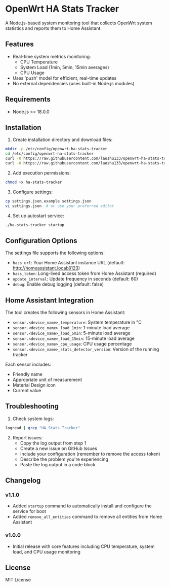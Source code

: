 # OpenWrt HA Stats Tracker

A Node.js-based system monitoring tool that collects OpenWrt system statistics and reports them to Home Assistant.

## Features

- Real-time system metrics monitoring:
  - CPU Temperature
  - System Load (1min, 5min, 15min averages)
  - CPU Usage
- Uses 'push' model for efficient, real-time updates
- No external dependencies (uses built-in Node.js modules)

## Requirements

- Node.js >= 18.0.0

## Installation

1. Create installation directory and download files:
```bash
mkdir -p /etc/config/openwrt-ha-stats-tracker
cd /etc/config/openwrt-ha-stats-tracker
curl -O https://raw.githubusercontent.com/laoshu133/openwrt-ha-stats-tracker/main/ha-stats-tracker
curl -O https://raw.githubusercontent.com/laoshu133/openwrt-ha-stats-tracker/main/settings.json.example
```

2. Add execution permissions:
```bash
chmod +x ha-stats-tracker
```

3. Configure settings:
```bash
cp settings.json.example settings.json
vi settings.json  # or use your preferred editor
```

4. Set up autostart service:
```bash
./ha-stats-tracker startup
```

## Configuration Options

The settings file supports the following options:

- `hass_url`: Your Home Assistant instance URL (default: http://homeassistant.local:8123)
- `hass_token`: Long-lived access token from Home Assistant (required)
- `update_interval`: Update frequency in seconds (default: 60)
- `debug`: Enable debug logging (default: false)

## Home Assistant Integration

The tool creates the following sensors in Home Assistant:

- `sensor.<device_name>_temperature`: System temperature in °C
- `sensor.<device_name>_load_1min`: 1-minute load average
- `sensor.<device_name>_load_5min`: 5-minute load average
- `sensor.<device_name>_load_15min`: 15-minute load average
- `sensor.<device_name>_cpu_usage`: CPU usage percentage
- `sensor.<device_name>_stats_detector_version`: Version of the running tracker

Each sensor includes:
- Friendly name
- Appropriate unit of measurement
- Material Design icon
- Current value

## Troubleshooting

1. Check system logs:
```bash
logread | grep "HA Stats Tracker"
```

2. Report issues:
    - Copy the log output from step 1
    - Create a new issue on GitHub Issues
    - Include your configuration (remember to remove the access token)
    - Describe the problem you're experiencing
    - Paste the log output in a code block

## Changelog

### v1.1.0
- Added `startup` command to automatically install and configure the service for boot
- Added `remove_all_entities` command to remove all entities from Home Assistant

### v1.0.0
- Initial release with core features including CPU temperature, system load, and CPU usage monitoring

## License

MIT License
